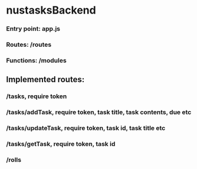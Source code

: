# nustasksBackend

### Entry point: app.js
### Routes: /routes
### Functions: /modules

## Implemented routes:
### /tasks, require token
### /tasks/addTask, require token, task title, task contents, due etc
### /tasks/updateTask, require token, task id, task title etc
### /tasks/getTask, require token, task id
### /rolls
